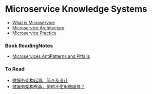 # Microservice Knowledge Systems

* [What is Microservice]()
* [Microservice Architecture]()
* [Microservice Practice]()

### Book ReadingNotes
* [Microservices AntiPatterns and Pitfalls](https://github.com/SunnnyChan/SunnnyChan.github.io/blob/master/post/readme/reading/arch/Microservices-AntiPatterns-and-Pitfalls/README.md)

### To Read
* [微服务架构起源、简介及设计](https://cloud.tencent.com/info/7360f254f288e24bdc1b3da89c686676.html)
* [微服务架构有毒，何时不使用微服务？](https://cloud.tencent.com/developer/news/369360)